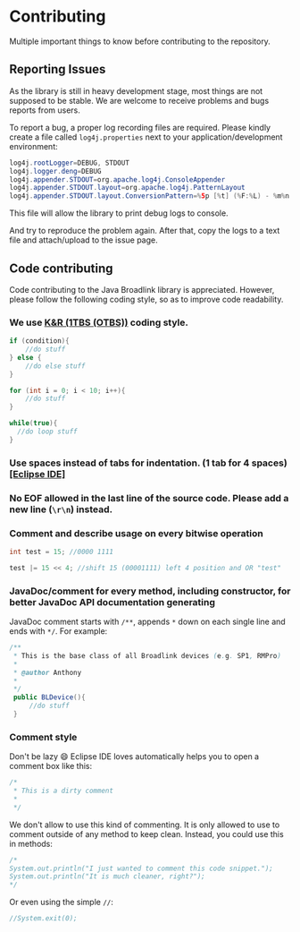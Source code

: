 # Contributing
Multiple important things to know before contributing to the repository.

## Reporting Issues

As the library is still in heavy development stage, most things are not supposed to be stable. We are welcome to receive problems and bugs reports from users.

To report a bug, a proper log recording files are required. Please kindly create a file called ```log4j.properties``` next to your application/development environment:

```java
log4j.rootLogger=DEBUG, STDOUT
log4j.logger.deng=DEBUG
log4j.appender.STDOUT=org.apache.log4j.ConsoleAppender
log4j.appender.STDOUT.layout=org.apache.log4j.PatternLayout
log4j.appender.STDOUT.layout.ConversionPattern=%5p [%t] (%F:%L) - %m%n
```

This file will allow the library to print debug logs to console.

And try to reproduce the problem again. After that, copy the logs to a text file and attach/upload to the issue page.

## Code contributing

Code contributing to the Java Broadlink library is appreciated. However, please follow the following coding style, so as to improve code readability.

### We use [K&R (1TBS (OTBS))](https://en.wikipedia.org/wiki/Indent_style#K.26R) coding style.

  ```java
  if (condition){
      //do stuff
  } else {
      //do else stuff
  }
  
  for (int i = 0; i < 10; i++){
      //do stuff
  }
  
  while(true){
  	//do loop stuff
  }
  ```

### Use spaces instead of tabs for indentation. (1 tab for 4 spaces) [[Eclipse IDE]](https://stackoverflow.com/questions/407929/how-do-i-change-eclipse-to-use-spaces-instead-of-tabs)

### No EOF allowed in the last line of the source code. Please add a new line (```\r\n```) instead.

### Comment and describe usage on every bitwise operation

  ```java
  int test = 15; //0000 1111
  
  test |= 15 << 4; //shift 15 (00001111) left 4 position and OR "test"
  ```

### JavaDoc/comment for every method, including constructor, for better JavaDoc API documentation generating

  JavaDoc comment starts with ```/**```, appends ```*``` down on each single line and ends with ```*/```. For example:
  
  ```java
  /**
   * This is the base class of all Broadlink devices (e.g. SP1, RMPro)
   * 
   * @author Anthony
   *
   */
   public BLDevice(){
       //do stuff
   }
   ```
   
### Comment style

  Don't be lazy :smile: Eclipse IDE loves automatically helps you to open a comment box like this:
  
  ```java
  /*
   * This is a dirty comment
   * 
   */
  ```
  
  We don't allow to use this kind of commenting. It is only allowed to use to comment outside of any method to keep clean. Instead, you could use this in methods:
  
  ```java
  /*
  System.out.println("I just wanted to comment this code snippet.");
  System.out.println("It is much cleaner, right?");
  */
  ```
  
  Or even using the simple ```//```:
  
  ```java
  //System.exit(0);
  ```


  